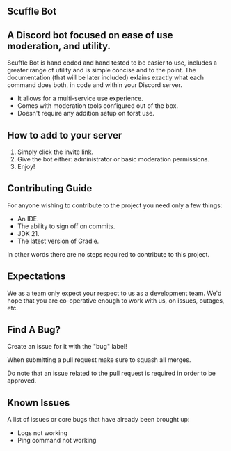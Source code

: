 ## Scuffle Bot

## A Discord bot focused on ease of use moderation, and utility.

Scuffle Bot is hand coded and hand tested to be easier to use, includes a greater range of utility
and is simple concise and to the point.
The documentation (that will be later included) exlains exactly what each command does both,
 in code and within your Discord server.

* It allows for a multi-service use experience.
* Comes with moderation tools configured out of the box.
* Doesn't require any addition setup on forst use.

## How to add to your server

1. Simply click the invite link.
2. Give the bot either: administrator or basic moderation permissions.
3. Enjoy!

## Contributing Guide

For anyone wishing to contribute to the project you need only a few things:

* An IDE.
* The ability to sign off on commits.
* JDK 21.
* The latest version of Gradle.

In other words there are no steps required to contribute to this project.

## Expectations

We as a team only expect your respect to us as a development team.
We'd hope that you are co-operative enough to work with us, on issues, outages, etc.

## Find A Bug?

Create an issue for it with the "bug" label!

When submitting a pull request make sure to squash all merges.

Do note that an issue related to the pull request is required in order to be approved.

## Known Issues

A list of issues or core bugs that have already been brought up:

* Logs not working
* Ping command not working